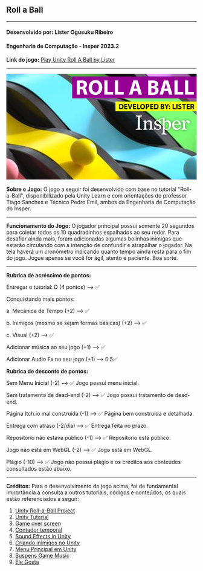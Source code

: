 ## Roll a Ball

---

#### Desenvolvido por: Lister Ogusuku Ribeiro

#### Engenharia de Computação - Insper 2023.2

**Link do jogo:** [Play Unity Roll A Ball by Lister](https://listeror.itch.io/roll-a-ball-lister-game)

---

![Roll-A-Ball-Lister-Insper](./ROLL-A-BALL-LISTER-WALLPAPER.png)

**Sobre o Jogo:** O jogo a seguir foi desenvolvido com base no tutorial "Roll-a-Ball", disponibilizado pela Unity Learn e com orientações do professor Tiago Sanches e Técnico Pedro Emil, ambos da Engenharia de Computação do Insper.

---

**Funcionamento do Jogo:** O jogador principal possui somente 20 segundos para coletar todos os 10 quadradinhos espalhados ao seu redor. Para desafiar ainda mais, foram adicionadas algumas bolinhas inimigas que estarão circulando com a intenção de confundir e atrapalhar o jogador. Na tela haverá um cronômetro indicando quanto tempo ainda resta para o fim do jogo. Jogue apenas se você for ágil, atento e paciente. Boa sorte.

---

**Rubrica de acréscimo de pontos:**

Entregar o tutorial: D (4 pontos) --> ✅

Conquistando mais pontos:

a. Mecânica de Tempo (+2) --> ✅

b. Inimigos (mesmo se sejam formas básicas) (+2) --> ✅

c. Visual (+2) --> ✅

Adicionar música ao seu jogo (+1) --> ✅

Adicionar Audio Fx no seu jogo (+1) --> 0.5✅

**Rubrica de desconto de pontos:**

Sem Menu Inicial (-2) --> ✅ Jogo possui menu inicial.

Sem tratamento de dead-end (-2) --> ✅ Jogo possui tratamento de dead-end.

Página Itch.io mal construída (-1) --> ✅ Página bem construída e detalhada.

Entrega com atraso (-2/dia) --> ✅ Entrega feita no prazo.

Repositório não estava público (-1) --> ✅ Repositório está público.

Jogo não está em WebGL (-2) --> ✅ Jogo está em WebGL.

Plágio (-10) --> ✅ Jogo não possui plágio e os créditos aos conteúdos consultados estão abaixo.

---

**Créditos:** Para o desenvolvimento do jogo acima, foi de fundamental importância a consulta a outros tutoriais, códigos e conteúdos, os quais estão referenciados a seguir:

1. [Unity Roll-a-Ball Project](https://learn.unity.com/project/roll-a-ball?uv=2022.3)
2. [Unity Tutorial](https://www.youtube.com/watch?v=MGIBLPIz4oM)
3. [Game over screen](https://www.youtube.com/watch?v=K4uOjb5p3Io)
4. [Contador temporal](https://www.youtube.com/watch?v=wYzcMV1dIfg)
5. [Sound Effects in Unity](https://www.youtube.com/watch?v=mvaUho_a-q4)
6. [Criando inimigos no Unity](https://youtu.be/__wAQOSqIaw?si=0gruQrsB6oW_H5IS)
7. [Menu Principal em Unity](https://www.youtube.com/watch?v=yIaAE9bLxXI)
8. [Suspens Game Music](https://www.youtube.com/watch?v=_r2o3NdsfOA)
9. [Ele Gosta](https://www.youtube.com/watch?v=GzY9-ZaBaQE)
